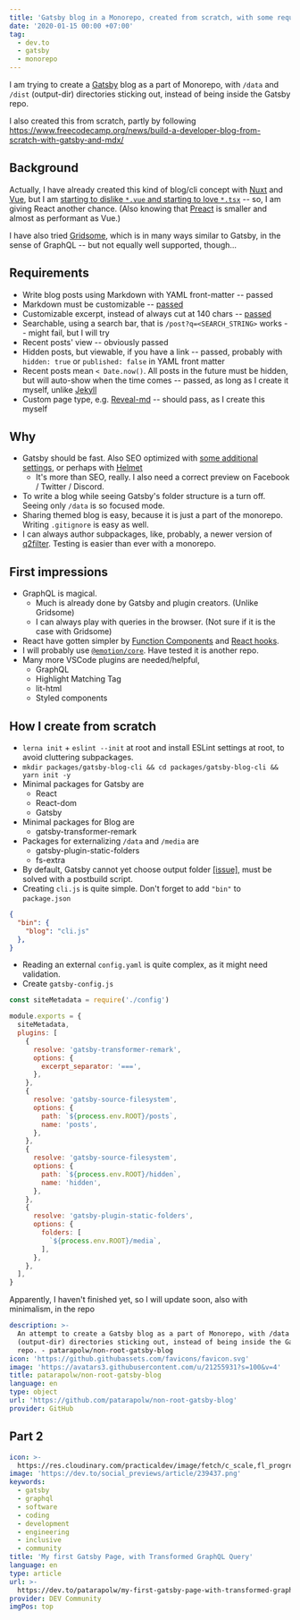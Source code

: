 ```yaml
---
title: 'Gatsby blog in a Monorepo, created from scratch, with some requirements'
date: '2020-01-15 00:00 +07:00'
tag:
  - dev.to
  - gatsby
  - monorepo
---
```


I am trying to create a [Gatsby](https://www.gatsbyjs.org/) blog as a part of Monorepo, with `/data` and `/dist` (output-dir) directories sticking out, instead of being inside the Gatsby repo.

I also created this from scratch, partly by following <https://www.freecodecamp.org/news/build-a-developer-blog-from-scratch-with-gatsby-and-mdx/>

<!-- excerpt_separator -->

## Background

Actually, I have already created this kind of blog/cli concept with [Nuxt](https://github.com/patarapolw/blog) and [Vue](https://github.com/patarapolw/git-publisher), but I am [starting to dislike `*.vue` and starting to love `*.tsx`](https://dev.to/patarapolw/a-guide-to-using-typescript-in-vue-with-maximal-vscode-intellisense-2db2) -- so, I am giving React another chance. (Also knowing that [Preact](https://preactjs.com/) is smaller and almost as performant as Vue.)

I have also tried [Gridsome](https://gridsome.org/), which is in many ways similar to Gatsby, in the sense of GraphQL -- but not equally well supported, though...

## Requirements

- Write blog posts using Markdown with YAML front-matter -- passed
- Markdown must be customizable -- [passed](https://using-remark.gatsbyjs.org/custom-components/)
- Customizable excerpt, instead of always cut at 140 chars -- [passed](https://using-remark.gatsbyjs.org/custom-separator/)
- Searchable, using a search bar, that is `/post?q=<SEARCH_STRING>` works -- might fail, but I will try
- Recent posts' view -- obviously passed
- Hidden posts, but viewable, if you have a link -- passed, probably with `hidden: true` or `published: false` in YAML front matter
- Recent posts mean `< Date.now()`. All posts in the future must be hidden, but will auto-show when the time comes -- passed, as long as I create it myself, unlike [Jekyll](https://jekyllrb.com/)
- Custom page type, e.g. [Reveal-md](https://github.com/patarapolw/reveal-md) -- should pass, as I create this myself

## Why

- Gatsby should be fast. Also SEO optimized with [some additional settings](https://www.gatsbyjs.org/docs/add-seo-component/), or perhaps with [Helmet](https://www.gatsbyjs.org/packages/gatsby-plugin-react-helmet/)
  - It's more than SEO, really. I also need a correct preview on Facebook / Twitter / Discord.
- To write a blog while seeing Gatsby's folder structure is a turn off. Seeing only `/data` is so focused mode.
- Sharing themed blog is easy, because it is just a part of the monorepo. Writing `.gitignore` is easy as well.
- I can always author subpackages, like, probably, a newer version of [q2filter](https://github.com/patarapolw/q2filter). Testing is easier than ever with a monorepo.

## First impressions

- GraphQL is magical.
  - Much is already done by Gatsby and plugin creators. (Unlike Gridsome)
  - I can always play with queries in the browser. (Not sure if it is the case with Gridsome)
- React have gotten simpler by [Function Components](https://reactjs.org/docs/components-and-props.html) and [React hooks](https://reactjs.org/docs/hooks-intro.html).
- I will probably use [`@emotion/core`](https://github.com/emotion-js/emotion). Have tested it is another repo.
- Many more VSCode plugins are needed/helpful,
  - GraphQL
  - Highlight Matching Tag
  - lit-html
  - Styled components

## How I create from scratch

- `lerna init` + `eslint --init` at root and install ESLint settings at root, to avoid cluttering subpackages.
- `mkdir packages/gatsby-blog-cli && cd packages/gatsby-blog-cli && yarn init -y`
- Minimal packages for Gatsby are
  - React
  - React-dom
  - Gatsby
- Minimal packages for Blog are
  - gatsby-transformer-remark
- Packages for externalizing `/data` and `/media` are
  - gatsby-plugin-static-folders
  - fs-extra
- By default, Gatsby cannot yet choose output folder [[issue]](https://github.com/gatsbyjs/gatsby/issues/1878), must be solved with a postbuild script.
- Creating `cli.js` is quite simple. Don't forget to add `"bin"` to `package.json`

```json
{
  "bin": {
    "blog": "cli.js"
  },
}
```

- Reading an external `config.yaml` is quite complex, as it might need validation.
- Create `gatsby-config.js`

```js
const siteMetadata = require('./config')

module.exports = {
  siteMetadata,
  plugins: [
    {
      resolve: 'gatsby-transformer-remark',
      options: {
        excerpt_separator: '===',
      },
    },
    {
      resolve: 'gatsby-source-filesystem',
      options: {
        path: `${process.env.ROOT}/posts`,
        name: 'posts',
      },
    },
    {
      resolve: 'gatsby-source-filesystem',
      options: {
        path: `${process.env.ROOT}/hidden`,
        name: 'hidden',
      },
    },
    {
      resolve: 'gatsby-plugin-static-folders',
      options: {
        folders: [
          `${process.env.ROOT}/media`,
        ],
      },
    },
  ],
}
```

Apparently, I haven't finished yet, so I will update soon, also with minimalism, in the repo

```yaml link
description: >-
  An attempt to create a Gatsby blog as a part of Monorepo, with /data and /dist
  (output-dir) directories sticking out, instead of being inside the Gatsby
  repo. - patarapolw/non-root-gatsby-blog
icon: 'https://github.githubassets.com/favicons/favicon.svg'
image: 'https://avatars3.githubusercontent.com/u/21255931?s=100&v=4'
title: patarapolw/non-root-gatsby-blog
language: en
type: object
url: 'https://github.com/patarapolw/non-root-gatsby-blog'
provider: GitHub
```

## Part 2

```yaml link
icon: >-
  https://res.cloudinary.com/practicaldev/image/fetch/c_scale,fl_progressive,q_auto,w_192/f_auto/https://practicaldev-herokuapp-com.freetls.fastly.net/assets/devlogo-pwa-512.png
image: 'https://dev.to/social_previews/article/239437.png'
keywords:
  - gatsby
  - graphql
  - software
  - coding
  - development
  - engineering
  - inclusive
  - community
title: 'My first Gatsby Page, with Transformed GraphQL Query'
language: en
type: article
url: >-
  https://dev.to/patarapolw/my-first-gatsby-page-with-transformed-graphql-query-4d2h
provider: DEV Community
imgPos: top
```
